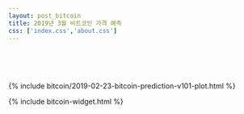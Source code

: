 ```yaml
---
layout: post_bitcoin
title: 2019년 3월 비트코인 가격 예측 
css: ['index.css','about.css']
---
```


<br>

<br>

<br>

{% include bitcoin/2019-02-23-bitcoin-prediction-v101-plot.html %}

{% include bitcoin-widget.html %}

<br>

<!--{% include bitcoin/2019-02-23-bitcoin-prediction-v101.html %}-->